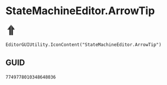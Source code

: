 # StateMachineEditor.ArrowTip
![](/img/StateMachineEditor.ArrowTip.png)

``` CSharp
EditorGUIUtility.IconContent("StateMachineEditor.ArrowTip")
```
## GUID
```
7749778010348648036
```
